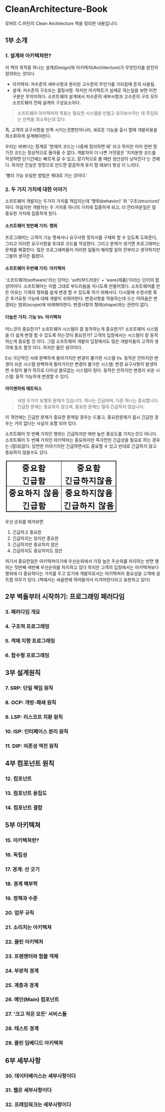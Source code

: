 # CleanArchitecture-Book
로버트 C.마틴의 Clean Architecture 책을 정리한 내용입니다. 

## 1부 소개

### 1. 설계와 아키텍쳐란?
이 책의 목적중 하나는 설계(Design)와 아키텍처(Architecture)가 무엇인지를 완전히 정의하는 것이다.
- 아키텍처: 저수준의 세부사항과 분리된 고수준의 무언가를 가리킬때 흔히 사용됨.
- 설계: 저수준의 구조또는 결정사항.
하지만 아키텍트가 실제로 하는일을 보면 이런구분은 무의미하다.
소프트웨어 설계에서 저수준의 세부사항과 고수준의 구조 모두 소프트웨어 전체 설계의 구성요소이다.

> 소프트웨어 아키텍처의 목표는 필요한 시스템을 만들고 유지보수하는 데 투입되는 인력을 최소하는데 있다.

즉, 고객의 요구사항을 만족 시키는것뿐만아니라, 새로운 기능을 출시 할때 개발비용을 최소화하게 설계해야한다.

우리는 바쁘다는 핑계로 '현재의 코드는 나중에 정리하면 돼' 라고 하지만 이미 한번 망가진 코드는 정상적으로 돌아올 수 없다.
개발자의 더 나쁜 거짓말은 '지저분한 코드를 작성하면 단기간에는 빠르게 갈 수 있고, 장기적으로 볼 때만 생산성이 낮아진다'는 견해다.
하지만 진실은 엉망으로 만드면 깔끔하게 유지 할 때보다 항상 더 느리다.

'빨리 가능 유일한 방법은 제대로 가는 것이다.'


### 2. 두 가지 가치에 대한 이야기
소프트웨어 개발자는 두가지 가치를 책임지는데 '행위(behavior)' 와 '구조(structure)' 이다.
아쉽지만 개발자는 두 가지중 하나의 가치에 집중하게 되고, 더 안타까운일은 덜 중요한 가치에 집중하게 된다.

#### 소프트웨어 첫번째 가치: 행위
프로그래머는 고객이 기능 명세서나 요구사항 정의서를 구체화 할 수 있도록 도와준다, 그리고 이러한 요구사항을 토대로 코드를 작성한다.
그리고 문제가 생기면 프로그래머는 문제를 해결한다.
많은 프로그래머들이 이러한 일들이 해야할 일의 전부라고 생각하지만 그들의 생각은 틀렸다.

#### 소프트웨어 두번째 가치: 아키텍처
'소프트웨어(software)'라는 단어는 'soft(부드러운)' + 'ware(제품)'이라는 단어의 합성어이다.
소프트웨어는 이름 그대로 부드러움을 지니도록 만들어졌다. 소프트웨어를 만든 이유는 기계의 행위를 쉽게 변경 할 수 있도록 하기 위해서다.
다시말해 수정사항 혹은 추가요청 기능에 대해 개발이 쉬워야한다. 변경사항을 적용하는데 드는 어려움은 변경되는 범위(scope)에 비례해야한다.
변경사항의 형태(shape)와는 관련이 없다.

#### 더높은 가치: 기능 Vs. 아키텍처
어느것이 중요한가? 소프트웨어 시스템이 잘 동작하는게 중요한가? 소프트웨어 시스템을 더 쉽게 변경 할 수 있도록 하는것이 중요한가?
고객의 입장에서는 시스템이 잘 동작하는게 중요할 것 이다. 그럼 소프트웨어 개발자 입장에서도 많은 개발자들이 고객의 생각에 동조 할것 이다.
하지만 틀린 생각이다.

Ex) 극단적인 사례
완벽하게 돌아가지만 변경이 불가한 시스템 Vs. 동작은 안하지만 변경이 쉬운 시스템
완벽하게 돌아가지만 변경이 불가한 시스템: 변경 요구사항이 발생하면 수정이 불가 하므로 더이상 쓸모없는 시스템이 된다.
동작은 안하지만 변경이 쉬운 시스템: 동작 가능하게 변경할 수 있다.

#### 아이젠하워 매트릭스

> 내겐 두가지 유형의 문제가 있습니다. 하나는 긴급하며, 다른 하나는 중요합니다. 
> 긴급한 문제는 중요하지 않으며, 중요한 문제는 절대 긴급하지 않습니다.

이 격언에는 긴급한 문제가 중요한 문제일 경우는 드물고, 중요한문제가 몹시 긴급한 경우는 거의 없다는 사실이 포함 되어 있다.

소프트웨어 첫 번째 가치인 행위는 긴급하지만 매번 높은 중요도를 가지는것으 아니다.
소프트웨어 두 번째 가치인 아키텍처는 중요하지만 즉각전인 긴급성을 필요로 하는 경우는 (절대)없다.
당연한 이야기지만 긴급하면서도 중요할 수 있고 반대로 긴급하지 않고 중요하지 않을수도 있다.

![Alt eisenhower_matrix](./image/Eisenhower_matrix.PNG)
 
 우선 순위를 매겨보면
 1. 긴급하고 중요한
 2. 긴급하지는 않지만 중요한
 3. 긴급하지만 중요하지 않은
 4. 긴급하지도 중요하지도 않은
 
 여기서 중요한일은 아키텍쳐이기에 우선순위에서 가장 높은 두순위를 차지하는 반면 행위는 첫번째 세번째 우선순위를 차지하고 있다
 하지만 고객의 입장에서는 아키텍쳐보다 행위에 더 중요하다는 가치를 두고 있기에 개발자로서는 아키텍쳐의 중요성을 고객에 설득할 의무가 있다. 
 (책에서는 싸움판에 뛰어들어서 이겨야한다라고 표현하고 있다)

## 2부 벽돌부터 시작하기: 프로그래밍 패러다임

### 3. 패러다임 개요

### 4. 구조적 프로그래밍

### 5. 객체 지향 프로그래밍

### 6. 함수형 프로그래밍

## 3부 설계원칙

### 7. SRP: 단일 책임 원칙

### 8. OCP: 개방-패쇄 원칙

### 9. LSP: 리스코프 치환 원칙

### 10. ISP: 인터페이스 분리 원칙

### 11. DIP: 의존성 역전 원칙

## 4부 컴포넌트 원칙

### 12. 컴포넌트

### 13. 컴포넌트 응집도

### 14. 컴포넌트 결합

## 5부 아키텍쳐

### 15. 아키텍쳐란?

### 16. 독립성

### 17. 경계: 선 긋기

### 18. 경계 해부학

### 19. 정책과 수준

### 20. 업무 규칙

### 21. 소리치는 아키텍쳐

### 22. 클린 아키텍처 

### 23. 프렌젠터와 험블 객체

### 24. 부분적 경계

### 25. 계층과 경계

### 26. 메인(Main) 컴포넌트

### 27. '크고 작은 모든' 서비스들

### 28. 테스트 경계

### 29. 클린 임베디드 아키텍쳐

## 6부 세부사항

### 30. 데이터베이스는 세부사항이다

### 31. 웹은 세부사항이다

### 32. 프레임워크는 세부사항이다
 

